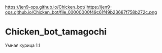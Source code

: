 https://jen9-ops.github.io/Chicken_bot/
https://jen9-ops.github.io/Chicken_bot/file_00000000f49c61f49b23687f758b272c.png

# Chicken_bot_tamagochi
Умная курица 1.1
